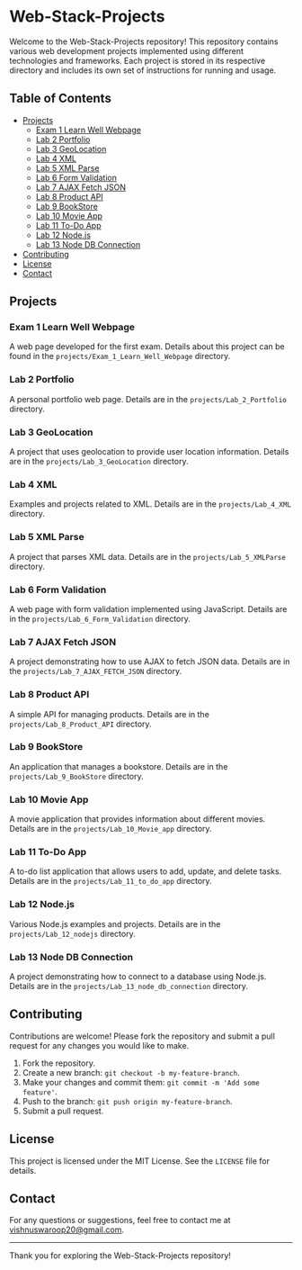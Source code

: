 # Web-Stack-Projects

Welcome to the Web-Stack-Projects repository! This repository contains various web development projects implemented using different technologies and frameworks. Each project is stored in its respective directory and includes its own set of instructions for running and usage.

## Table of Contents

- [Projects](#projects)
  - [Exam 1 Learn Well Webpage](#exam-1-learn-well-webpage)
  - [Lab 2 Portfolio](#lab-2-portfolio)
  - [Lab 3 GeoLocation](#lab-3-geolocation)
  - [Lab 4 XML](#lab-4-xml)
  - [Lab 5 XML Parse](#lab-5-xmlparse)
  - [Lab 6 Form Validation](#lab-6-form-validation)
  - [Lab 7 AJAX Fetch JSON](#lab-7-ajax-fetch-json)
  - [Lab 8 Product API](#lab-8-product-api)
  - [Lab 9 BookStore](#lab-9-bookstore)
  - [Lab 10 Movie App](#lab-10-movie-app)
  - [Lab 11 To-Do App](#lab-11-to-do-app)
  - [Lab 12 Node.js](#lab-12-nodejs)
  - [Lab 13 Node DB Connection](#lab-13-node-db-connection)
- [Contributing](#contributing)
- [License](#license)
- [Contact](#contact)

## Projects

### Exam 1 Learn Well Webpage
A web page developed for the first exam. Details about this project can be found in the `projects/Exam_1_Learn_Well_Webpage` directory.

### Lab 2 Portfolio
A personal portfolio web page. Details are in the `projects/Lab_2_Portfolio` directory.

### Lab 3 GeoLocation
A project that uses geolocation to provide user location information. Details are in the `projects/Lab_3_GeoLocation` directory.

### Lab 4 XML
Examples and projects related to XML. Details are in the `projects/Lab_4_XML` directory.

### Lab 5 XML Parse
A project that parses XML data. Details are in the `projects/Lab_5_XMLParse` directory.

### Lab 6 Form Validation
A web page with form validation implemented using JavaScript. Details are in the `projects/Lab_6_Form_Validation` directory.

### Lab 7 AJAX Fetch JSON
A project demonstrating how to use AJAX to fetch JSON data. Details are in the `projects/Lab_7_AJAX_FETCH_JSON` directory.

### Lab 8 Product API
A simple API for managing products. Details are in the `projects/Lab_8_Product_API` directory.

### Lab 9 BookStore
An application that manages a bookstore. Details are in the `projects/Lab_9_BookStore` directory.

### Lab 10 Movie App
A movie application that provides information about different movies. Details are in the `projects/Lab_10_Movie_app` directory.

### Lab 11 To-Do App
A to-do list application that allows users to add, update, and delete tasks. Details are in the `projects/Lab_11_to_do_app` directory.

### Lab 12 Node.js
Various Node.js examples and projects. Details are in the `projects/Lab_12_nodejs` directory.

### Lab 13 Node DB Connection
A project demonstrating how to connect to a database using Node.js. Details are in the `projects/Lab_13_node_db_connection` directory.

## Contributing

Contributions are welcome! Please fork the repository and submit a pull request for any changes you would like to make.

1. Fork the repository.
2. Create a new branch: `git checkout -b my-feature-branch`.
3. Make your changes and commit them: `git commit -m 'Add some feature'`.
4. Push to the branch: `git push origin my-feature-branch`.
5. Submit a pull request.

## License

This project is licensed under the MIT License. See the `LICENSE` file for details.

## Contact

For any questions or suggestions, feel free to contact me at vishnuswaroop20@gmail.com.

---

Thank you for exploring the Web-Stack-Projects repository!

